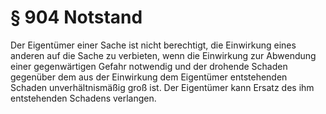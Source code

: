 # § 904 Notstand
Der Eigentümer einer Sache ist nicht berechtigt, die Einwirkung eines anderen auf die Sache zu verbieten, wenn die Einwirkung zur Abwendung einer gegenwärtigen Gefahr notwendig und der drohende Schaden gegenüber dem aus der Einwirkung dem Eigentümer entstehenden Schaden unverhältnismäßig groß ist. Der Eigentümer kann Ersatz des ihm entstehenden Schadens verlangen.